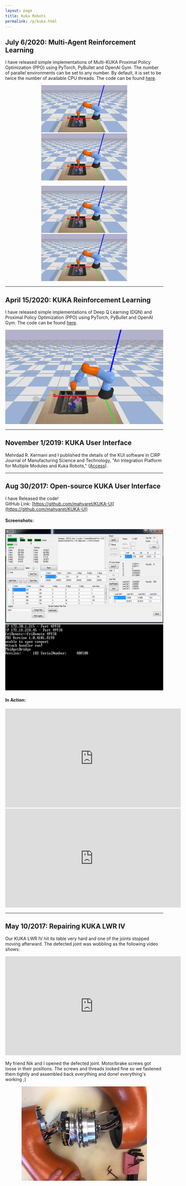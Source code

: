 ```yaml
---
layout: page
title: Kuka Robots
permalink: /p/kuka.html
---
```



July 6/2020: Multi-Agent Reinforcement Learning
------------------------------------------
I have released simple implementations of Multi-KUKA Proximal Policy Optimization (PPO) using PyTorch, PyBullet and OpenAI Gym. The number of parallel environments can be set to any number. By default, it is set to be twice the number of available CPU threads. The code can be found [here](https://github.com/mahyaret/kuka_rl).
<p align="center">
<img src="/img/kuka/kuka.gif" height="150">
<img src="/img/kuka/kuka.gif" height="150">
</p>
<p align="center">
<img src="/img/kuka/kuka.gif" height="150">
<img src="/img/kuka/kuka.gif" height="150">
</p>


* * *

April 15/2020: KUKA Reinforcement Learning
------------------------------------------
I have released simple implementations of Deep Q Learning (DQN) and Proximal Policy Optimization (PPO) using PyTorch, PyBullet and OpenAI Gym. The code can be found [here](https://github.com/mahyaret/kuka_rl).
<p align="center">
<img src="/img/kuka/kuka.gif" height="300">
</p>


* * *

November 1/2019: KUKA User Interface
------------------------------

Mehrdad R. Kermani and I published the details of the KUI software in CIRP Journal of Manufacturing Science and Technology, "An Integration Platform for Multiple Modules and Kuka Robots,"  ([Access](https://www.sciencedirect.com/science/article/abs/pii/S1755581719300355)). 

* * *

Aug 30/2017: Open-source KUKA User Interface
--------------------------------------------

I have Released the code!  
GitHub Link: [https://github.com/mahyaret/KUKA-UI](https://github.com/mahyaret/KUKA-UI)  

#### Screenshots:

<p align="center">
<img src="/img/kuka/guiScreenShot.png" height="300">
<img src="/img/kuka/cmdScreenShot.png" height="210">
</p>

  

#### In Action:

  <div style="text-align: center;">
<iframe allowfullscreen="allowfullscreen" frameborder="0" height="315" src="https://www.youtube.com/embed/2uZ6xMaOPbs" width="560"></iframe> <iframe allowfullscreen="allowfullscreen" frameborder="0" height="315" src="https://www.youtube.com/embed/vEYGTlQS7Z0" width="560"></iframe></div>

* * *

May 10/2017: Repairing KUKA LWR IV
----------------------------------

Our KUKA LWR IV hit its table very hard and one of the joints stopped moving afterward. The defected joint was wobbling as the following video shows:

  
<div style="text-align: center;">
<iframe allowfullscreen="allowfullscreen" frameborder="0" height="315" src="https://www.youtube.com/embed/JxRSM5okypc" width="560"></iframe></div>

  
My friend Nik and I opened the defected joint. Motor/brake screws got loose in their positions. The screws and threads looked fine so we fastened them tightly and assembled back everything and done! everything's working ;)

<p align="center">
<img src="/img/kuka/IMG_7376.jpg" height="300">
</p>  
